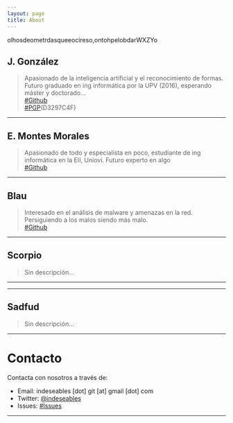 ```yaml
---
layout: page
title: About
---
```


<p class="message">
  olhosdeometrdasqueeocireso,ontohpelobdarWXZYo
</p>

## J. González
>Apasionado de la inteligencia artificial y el reconocimiento de formas. Futuro graduado en ing informática por la UPV (2016), esperando máster y doctorado...<br>
>[#Github](https://github.com/overxfl0w)<br>
>[#PGP](https://github.com/Indeseables/indeseables.github.io/tree/master/_keys/overxfl0w.pgp)(D3297C4F)

---

## E. Montes Morales
>Apasionado de todo y especialista en poco, estudiante de ing informática en la EII, Uniovi. Futuro experto en algo
><br>[#Github](http://github.com/sankosk)

---

## Blau

>Interesado en el análisis de malware y amenazas en la red. Persiguiendo a los malos siendo más malo. 
><br>[#Github](http://github.com/blau72)

---

## Scorpio

>Sin descripción...


---

---

## Sadfud

>Sin descripción...


---

# Contacto
Contacta con nosotros a través de:

* Email: indeseables [dot] git [at] gmail [dot] com
* Twitter: [@indeseables](http://twitter.com/)
* Issues: [#Issues](https://github.com/Indeseables/indeseables.github.io/issues)

---
